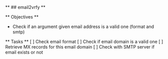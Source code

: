 ** ## email2vrfy **

** Objectives **
- Check if an argument given email address is a valid one (format and smtp)

** Tasks **
[ ] Check email format
[ ] Check if email domain is a valid one
[ ] Retrieve MX records for this email domain
[ ] Check with SMTP server if email exists or not

